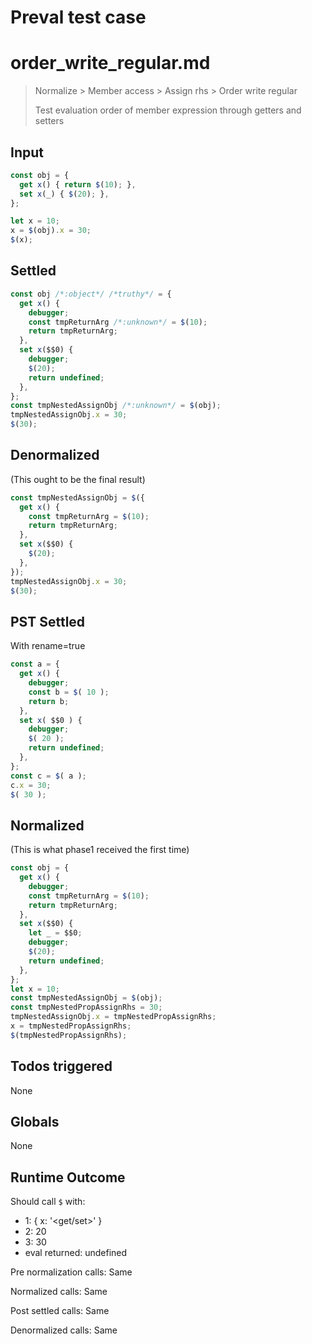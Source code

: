 # Preval test case

# order_write_regular.md

> Normalize > Member access > Assign rhs > Order write regular
>
> Test evaluation order of member expression through getters and setters

## Input

`````js filename=intro
const obj = {
  get x() { return $(10); },
  set x(_) { $(20); },
};

let x = 10;
x = $(obj).x = 30;
$(x);
`````


## Settled


`````js filename=intro
const obj /*:object*/ /*truthy*/ = {
  get x() {
    debugger;
    const tmpReturnArg /*:unknown*/ = $(10);
    return tmpReturnArg;
  },
  set x($$0) {
    debugger;
    $(20);
    return undefined;
  },
};
const tmpNestedAssignObj /*:unknown*/ = $(obj);
tmpNestedAssignObj.x = 30;
$(30);
`````


## Denormalized
(This ought to be the final result)

`````js filename=intro
const tmpNestedAssignObj = $({
  get x() {
    const tmpReturnArg = $(10);
    return tmpReturnArg;
  },
  set x($$0) {
    $(20);
  },
});
tmpNestedAssignObj.x = 30;
$(30);
`````


## PST Settled
With rename=true

`````js filename=intro
const a = {
  get x() {
    debugger;
    const b = $( 10 );
    return b;
  },
  set x( $$0 ) {
    debugger;
    $( 20 );
    return undefined;
  },
};
const c = $( a );
c.x = 30;
$( 30 );
`````


## Normalized
(This is what phase1 received the first time)

`````js filename=intro
const obj = {
  get x() {
    debugger;
    const tmpReturnArg = $(10);
    return tmpReturnArg;
  },
  set x($$0) {
    let _ = $$0;
    debugger;
    $(20);
    return undefined;
  },
};
let x = 10;
const tmpNestedAssignObj = $(obj);
const tmpNestedPropAssignRhs = 30;
tmpNestedAssignObj.x = tmpNestedPropAssignRhs;
x = tmpNestedPropAssignRhs;
$(tmpNestedPropAssignRhs);
`````


## Todos triggered


None


## Globals


None


## Runtime Outcome


Should call `$` with:
 - 1: { x: '<get/set>' }
 - 2: 20
 - 3: 30
 - eval returned: undefined

Pre normalization calls: Same

Normalized calls: Same

Post settled calls: Same

Denormalized calls: Same
